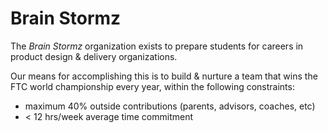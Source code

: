 # Brain Stormz


The _Brain Stormz_ organization exists to prepare students for careers in product design & delivery organizations.

Our means for accomplishing this is to build & nurture a team that wins the FTC world championship every year, within the following constraints:

  - maximum 40% outside contributions (parents, advisors, coaches, etc)
  - < 12 hrs/week average time commitment

